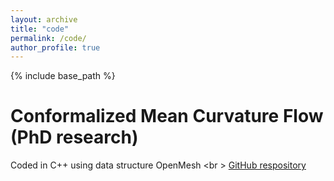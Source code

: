 ```yaml
---
layout: archive
title: "code"
permalink: /code/
author_profile: true
---
```


{% include base_path %}

Conformalized Mean Curvature Flow (PhD research)
======
Coded in C++ using data structure OpenMesh <br \>
[GitHub respository](https://github.com/karrywong/Conformalized-Mean-Curvature-Flow)
